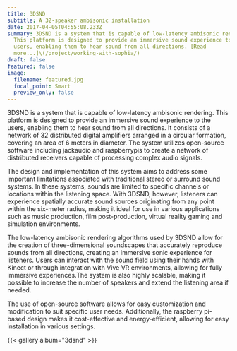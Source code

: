 ```yaml
---
title: 3DSND
subtitle: A 32-speaker ambisonic installation
date: 2017-04-05T04:55:08.233Z
summary: 3DSND is a system that is capable of low-latency ambisonic rendering.
  This platform is designed to provide an immersive sound experience to the
  users, enabling them to hear sound from all directions. [Read
  more...]\(/project/working-with-sophia/)
draft: false
featured: false
image:
  filename: featured.jpg
  focal_point: Smart
  preview_only: false
---
```


3DSND is a system that is capable of low-latency ambisonic rendering. This platform is designed to provide an immersive sound experience to the users, enabling them to hear sound from all directions. It consists of a network of 32 distributed digital amplifiers arranged in a circular formation, covering an area of 6 meters in diameter. The system utilizes open-source software including jackaudio and raspberrypis to create a network of distributed receivers capable of processing complex audio signals.

The design and implementation of this system aims to address some important limitations associated with traditional stereo or surround sound systems. In these systems, sounds are limited to specific channels or locations within the listening space. With 3DSND, however, listeners can experience spatially accurate sound sources originating from any point within the six-meter radius, making it ideal for use in various applications such as music production, film post-production, virtual reality gaming and simulation environments.

The low-latency ambisonic rendering algorithms used by 3DSND allow for the creation of three-dimensional soundscapes that accurately reproduce sounds from all directions, creating an immersive sonic experience for listeners. Users can interact with the sound field using their hands with Kinect or through integration with Vive VR environments, allowing for fully immersive experiences.The system is also highly scalable, making it possible to increase the number of speakers and extend the listening area if needed.

The use of open-source software allows for easy customization and modification to suit specific user needs. Additionally, the raspberry pi-based design makes it cost-effective and energy-efficient, allowing for easy installation in various settings.

<!--StartFragment-->

{{< gallery album="3dsnd" >}}

<!--EndFragment-->